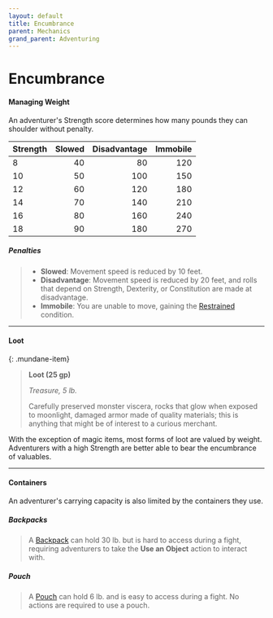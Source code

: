 ```yaml
---
layout: default
title: Encumbrance
parent: Mechanics
grand_parent: Adventuring
---
```


# Encumbrance

#### Managing Weight

An adventurer's Strength score determines how many pounds they can shoulder without penalty. 

| Strength | Slowed | Disadvantage | Immobile |
| :------- | -----: | -----------: | -------: |
| 8        |     40 |           80 |      120 |
| 10       |     50 |          100 |      150 |
| 12       |     60 |          120 |      180 |
| 14       |     70 |          140 |      210 |
| 16       |     80 |          160 |      240 |
| 18       |     90 |          180 |      270 |

##### Penalties

> * **Slowed**: Movement speed is reduced by 10 feet.
> * **Disadvantage**: Movement speed is reduced by 20 feet, and rolls that depend on Strength, Dexterity, or Constitution are made at disadvantage.
> * **Immobile**: You are unable to move, gaining the [Restrained](../../more/review/conditions#restrained) condition.

---

#### Loot

{: .mundane-item}
> **Loot (25 gp)**
>
> *Treasure, 5 lb.*
>
> Carefully preserved monster viscera, rocks that glow when exposed to moonlight, damaged armor made of quality materials; this is anything that might be of interest to a curious merchant.

With the exception of magic items, most forms of loot are valued by weight. Adventurers with a high Strength are better able to bear the encumbrance of valuables.

---

#### Containers

An adventurer's carrying capacity is also limited by the containers they use. 

##### Backpacks

> A [Backpack](../../../data/items/backpack) can hold 30 lb. but is hard to access during a fight, requiring adventurers to take the **Use an Object** action to interact with.

##### Pouch

> A [Pouch](../../../data/items/pouch) can hold 6 lb. and is easy to access during a fight. No actions are required to use a pouch.

